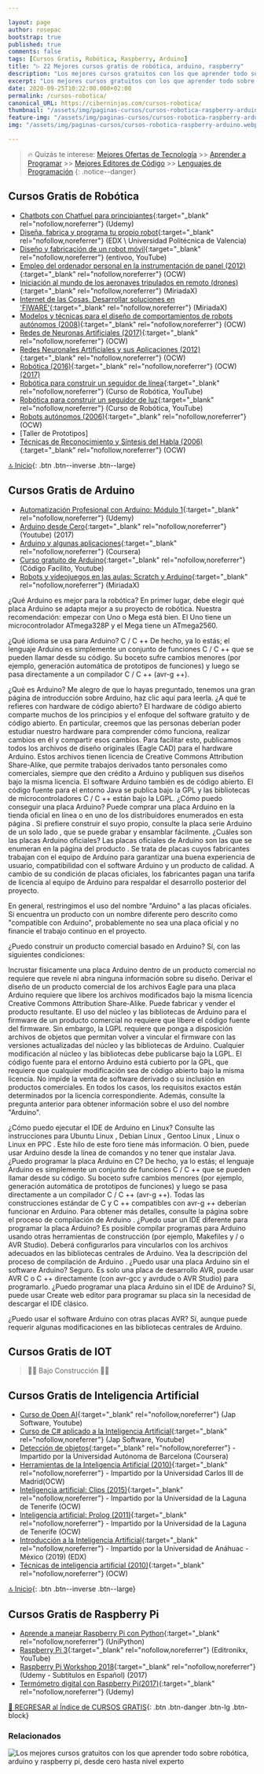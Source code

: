 ```yaml
---

layout: page
author: rosepac
bootstrap: true
published: true
comments: false
tags: [Cursos Gratis, Robótica, Raspberry, Arduino]
title: "▷ 22 Mejores cursos gratis de robótica, arduino, raspberry"
description: "Los mejores cursos gratuitos con los que aprender todo sobre robótica, arduino y raspberry pi, desde cero hasta nivel experto"
excerpt: "Los mejores cursos gratuitos con los que aprender todo sobre robótica, arduino y raspberry pi, desde cero hasta nivel experto"
date: 2020-09-25T10:22:00.000+02:00
permalink: /cursos-robotica/
canonical_URL: https://ciberninjas.com/cursos-robotica/
thumbnail: "/assets/img/paginas-cursos/cursos-robotica-raspberry-arduino.webp"
feature-img: "/assets/img/paginas-cursos/cursos-robotica-raspberry-arduino.webp"
img: "/assets/img/paginas-cursos/cursos-robotica-raspberry-arduino.webp"

---
```


> 🔥 Quizás te interese: [Mejores Ofertas de Tecnología](https://www.amazon.es/shop/cibercursos) >> [Aprender a Programar](/programar/) >> [Mejores Editores de Código](/mejores-editores-texto/) >> [Lenguajes de Programación](/15-mejores-lenguajes-programacion/)
{: .notice--danger}

## **Cursos Gratis de Robótica**

- [Chatbots con Chatfuel para principiantes](https://click.linksynergy.com/deeplink?id=W9Gem8jDoic&mid=39197&murl=https%3A%2F%2Fwww.udemy.com%2Fcourse%2Fcurso-chatfuel-gratis%2F){:target="_blank" rel="nofollow,noreferrer"} (Udemy)
- [Diseña, fabrica y programa tu propio robot](https://www.edx.org/course/disena-fabrica-y-programa-tu-propio-upvalenciax-dyor101x){:target="_blank" rel="nofollow,noreferrer"} (EDX \ Universidad Politécnica de Valencia)
- [Diseño y fabricación de un robot móvil](https://www.youtube.com/playlist?list=PL9A2AEC3E2F1BD975){:target="_blank" rel="nofollow,noreferrer"} (entivoo, YouTube)
- [Empleo del ordenador personal en la instrumentación de panel (2012)](https://ocw.ehu.eus/course/view.php?id=54){:target="_blank" rel="nofollow,noreferrer"} (OCW)
- [Iniciación al mundo de los aeronaves tripulados en remoto (drones)](https://miriadax.net/web/iniciacion-al-mundo-de-las-aeronaves-tripuladas-en-remoto-drones-){:target="_blank" rel="nofollow,noreferrer"} (MiriadaX)
- [Internet de las Cosas. Desarrollar soluciones en 'FIWARE'](https://miriadax.net/web/internet-de-las-cosas-como-desarrollar-soluciones-en-fiware){:target="_blank" rel="nofollow,noreferrer"} (MiriadaX)
- [Modelos y técnicas para el diseño de comportamientos de robots autónomos (2008)](https://ocw.ua.es/es/ingenieria-y-arquitectura/modelos-y-tecnicas-para-el-diseno-de-comportamientos-de-robots-autonomos-2008.html){:target="_blank" rel="nofollow,noreferrer"} (OCW)
- [Redes de Neuronas Artificiales (2017)](http://ocw.uc3m.es/ingenieria-informatica/redes-de-neuronas){:target="_blank" rel="nofollow,noreferrer"} (OCW)
- [Redes Neuronales Artificiales y sus Aplicaciones (2012)](https://ocw.ehu.eus/pluginfile.php/9047/mod_resource/content/1/redes_neuro/Course_listing.html){:target="_blank" rel="nofollow,noreferrer"} (OCW)
- [Robótica (2016)](https://ocw.ehu.eus/course/view.php?id=393){:target="_blank" rel="nofollow,noreferrer"} (OCW) [(2017)](https://ocw.ehu.eus/course/view.php?id=442)
- [Robótica para construir un seguidor de línea](https://www.youtube.com/playlist?list=PL474193D71724D6FE){:target="_blank" rel="nofollow,noreferrer"} (Curso de Robótica, YouTube)
- [Robótica para construir un seguidor de luz](https://www.youtube.com/playlist?list=PL04D5D8A70C1D8DC2){:target="_blank" rel="nofollow,noreferrer"} (Curso de Robótica, YouTube)
- [Robots autónomos (2006)](https://ocw.ua.es/es/ingenieria-y-arquitectura/robots-autonomos-2006.html){:target="_blank" rel="nofollow,noreferrer"} (OCW)
- [Taller de Prototipos]
- [Técnicas de Reconocimiento y Síntesis del Habla (2006)](https://ocw.ua.es/es/ingenieria-y-arquitectura/tecnicas-de-reconocimiento-y-sintesis-del-habla-2006.html){:target="_blank" rel="nofollow,noreferrer"} (OCW)

[🔝 Inicio](/cursos-tecnologia/#-meta-listas){: .btn .btn--inverse .btn--large}

## **Cursos Gratis de Arduino**

- [Automatización Profesional con Arduino: Módulo 1](https://click.linksynergy.com/deeplink?id=W9Gem8jDoic&mid=39197&murl=https%3A%2F%2Fwww.udemy.com%2Fcourse%2Fautomatizacion-profesional-con-arduino-modulo-1%2F "Automatización Profesional con Arduino, Módulo 1"){:target="_blank" rel="nofollow,noreferrer"} (Udemy)
- [Arduino desde Cero](https://www.youtube.com/channel/UC4unPLtykzwO7MB3IvaQZaA/playlists "Diversas playlists con las que aprender Arduino desde cero"){:target="_blank" rel="nofollow,noreferrer"} (Youtube) (2017)
- [Arduino y algunas aplicaciones](https://www.coursera.org/learn/arduino-aplicaciones "Arduino y algunas aplicaciones"){:target="_blank" rel="nofollow,noreferrer"} (Coursera)
- [Curso gratuito de Arduino](https://www.youtube.com/watch?v=Fl2uQXn7MCg&list=PLpOqH6AE0tNjRWhQms3T8l-4b9oUyr_xB "Playlist básica de Arduino para principiantes"){:target="_blank" rel="nofollow,noreferrer"} (Código Facilito, Youtube)
- [Robots y videojuegos en las aulas: Scratch y Arduino](https://www.youtube.com/playlist?list=PLbNJoxS6sDaSgyWS8UrHGL_ki2wD8Ufeh "Playlist de Arduino desde cero, hasta la creación de un robot con Scratch"){:target="_blank" rel="nofollow,noreferrer"} (MiriadaX)

¿Qué Arduino es mejor para la robótica?
En primer lugar, debe elegir qué placa Arduino se adapta mejor a su proyecto de robótica. Nuestra recomendación: empezar con Uno o Mega está bien. El Uno tiene un microcontrolador ATmega328P y el Mega tiene un ATmega2560.

¿Qué idioma se usa para Arduino?
C / C ++
De hecho, ya lo estás; el lenguaje Arduino es simplemente un conjunto de funciones C / C ++ que se pueden llamar desde su código. Su boceto sufre cambios menores (por ejemplo, generación automática de prototipos de funciones) y luego se pasa directamente a un compilador C / C ++ (avr-g ++).

¿Qué es Arduino?
Me alegro de que lo hayas preguntado, tenemos una gran página de introducción sobre Arduino, haz clic aquí para leerla.
¿A qué te refieres con hardware de código abierto?
El hardware de código abierto comparte muchos de los principios y el enfoque del software gratuito y de código abierto. En particular, creemos que las personas deberían poder estudiar nuestro hardware para comprender cómo funciona, realizar cambios en él y compartir esos cambios. Para facilitar esto, publicamos todos los archivos de diseño originales (Eagle CAD) para el hardware Arduino. Estos archivos tienen licencia de Creative Commons Attribution Share-Alike, que permite trabajos derivados tanto personales como comerciales, siempre que den crédito a Arduino y publiquen sus diseños bajo la misma licencia. El software Arduino también es de código abierto. El código fuente para el entorno Java se publica bajo la GPL y las bibliotecas de microcontroladores C / C ++ están bajo la LGPL.
¿Cómo puedo conseguir una placa Arduino?
Puede comprar una placa Arduino en la tienda oficial en línea o en uno de los distribuidores enumerados en esta página . Si prefiere construir el suyo propio, consulte la placa serie Arduino de un solo lado , que se puede grabar y ensamblar fácilmente.
¿Cuáles son las placas Arduino oficiales?
Las placas oficiales de Arduino son las que se enumeran en la página del producto . Se trata de placas cuyos fabricantes trabajan con el equipo de Arduino para garantizar una buena experiencia de usuario, compatibilidad con el software Arduino y un producto de calidad. A cambio de su condición de placas oficiales, los fabricantes pagan una tarifa de licencia al equipo de Arduino para respaldar el desarrollo posterior del proyecto.

En general, restringimos el uso del nombre "Arduino" a las placas oficiales. Si encuentra un producto con un nombre diferente pero descrito como "compatible con Arduino", probablemente no sea una placa oficial y no financie el trabajo continuo en el proyecto.

¿Puedo construir un producto comercial basado en Arduino?
Sí, con las siguientes condiciones:

Incrustar físicamente una placa Arduino dentro de un producto comercial no requiere que revele ni abra ninguna información sobre su diseño.
Derivar el diseño de un producto comercial de los archivos Eagle para una placa Arduino requiere que libere los archivos modificados bajo la misma licencia Creative Commons Attribution Share-Alike. Puede fabricar y vender el producto resultante.
El uso del núcleo y las bibliotecas de Arduino para el firmware de un producto comercial no requiere que libere el código fuente del firmware. Sin embargo, la LGPL requiere que ponga a disposición archivos de objetos que permitan volver a vincular el firmware con las versiones actualizadas del núcleo y las bibliotecas de Arduino. Cualquier modificación al núcleo y las bibliotecas debe publicarse bajo la LGPL.
El código fuente para el entorno Arduino está cubierto por la GPL, que requiere que cualquier modificación sea de código abierto bajo la misma licencia. No impide la venta de software derivado o su inclusión en productos comerciales.
En todos los casos, los requisitos exactos están determinados por la licencia correspondiente. Además, consulte la pregunta anterior para obtener información sobre el uso del nombre "Arduino".

¿Cómo puedo ejecutar el IDE de Arduino en Linux?
Consulte las instrucciones para Ubuntu Linux , Debian Linux , Gentoo Linux , Linux o Linux en PPC . Este hilo de este foro tiene más información. O bien, puede usar Arduino desde la línea de comandos y no tener que instalar Java.
¿Puedo programar la placa Arduino en C?
De hecho, ya lo estás; el lenguaje Arduino es simplemente un conjunto de funciones C / C ++ que se pueden llamar desde su código. Su boceto sufre cambios menores (por ejemplo, generación automática de prototipos de funciones) y luego se pasa directamente a un compilador C / C ++ (avr-g ++). Todas las construcciones estándar de C y C ++ compatibles con avr-g ++ deberían funcionar en Arduino. Para obtener más detalles, consulte la página sobre el proceso de compilación de Arduino .
¿Puedo usar un IDE diferente para programar la placa Arduino?
Es posible compilar programas para Arduino usando otras herramientas de construcción (por ejemplo, Makefiles y / o AVR Studio). Deberá configurarlos para vincularlos con los archivos adecuados en las bibliotecas centrales de Arduino. Vea la descripción del proceso de compilación de Arduino .
¿Puedo usar una placa Arduino sin el software Arduino?
Seguro. Es solo una placa de desarrollo AVR, puede usar AVR C o C ++ directamente (con avr-gcc y avrdude o AVR Studio) para programarlo.
¿Puedo programar una placa Arduino sin el IDE de Arduino?
Sí, puede usar Create web editor para programar su placa sin la necesidad de descargar el IDE clásico.

¿Puedo usar el software Arduino con otras placas AVR?
Sí, aunque puede requerir algunas modificaciones en las bibliotecas centrales de Arduino.

## **Cursos Gratis de IOT**

> 👷‍♂️ Bajo Construcción 👷‍♂️

## **Cursos Gratis de Inteligencia Artificial**

- [Curso de Open AI](/open-ai-gym-con-jap-software/){:target="_blank" rel="nofollow,noreferrer"} (Jap Software, Youtube)
- [Curso de C# aplicado a la Inteligencia Artificial](/inteligencia-artificial-c-sharp-con-jap-software/){:target="_blank" rel="nofollow,noreferrer"} (Jap Software, Youtube)
- [Detección de objetos](https://www.coursera.org/learn/deteccion-objetos "Curso de detección de objetos"){:target="_blank" rel="nofollow,noreferrer"} - Impartido por la Universidad Autónoma de Barcelona (Coursera)
- [Herramientas de la Inteligencia Artificial (2010)](http://ocw.uc3m.es/ingenieria-informatica/herramientas-de-la-inteligencia-artificial "Curso de herramientas de inteligencia artificial"){:target="_blank" rel="nofollow,noreferrer"} - Impartido por la Universidad Carlos III de Madrid(OCW)
- [Inteligencia artificial: Clips (2015)](https://campusvirtual.ull.es/ocw/course/view.php?id=112){:target="_blank" rel="nofollow,noreferrer"} - Impartido por la Universidad de la Laguna de Tenerife (OCW)
- [Inteligencia artificial: Prolog (2011)](https://campusvirtual.ull.es/ocw/course/view.php?id=104 "Curso de Inteligencia artificial con Prolog"){:target="_blank" rel="nofollow,noreferrer"} - Impartido por la Universidad de la Laguna de Tenerife (OCW)
- [Introducción a la Inteligencia Artificial](https://www.edx.org/course/introduccion-a-la-inteligencia-artificial "Introducción a la Inteligencia Artificial"){:target="_blank" rel="nofollow,noreferrer"} - Impartido por la Universidad de Anáhuac - México (2019) (EDX)
- [Técnicas de inteligencia artificial (2010)](https://ocw.ua.es/es/ingenieria-y-arquitectura/tecnicas-de-inteligencia-artificial-2010.html){:target="_blank" rel="nofollow,noreferrer"} (OCW)

[🔝 Inicio](/cursos-tecnologia/#-meta-listas){: .btn .btn--inverse .btn--large}

## **Cursos Gratis de Raspberry Pi**

- [Aprende a manejar Raspberry Pi con Python](https://unipython.com/curso-raspberry-pi){:target="_blank" rel="nofollow,noreferrer"} (UniPython)
- [Raspberry Pi 3](https://www.youtube.com/playlist?list=PLNipMBg3MF-aD-LQuyfj7z5Oqb3TqHjFa){:target="_blank" rel="nofollow,noreferrer"} (Editronikx, YouTube)
- [Raspberry Pi Workshop 2018](https://click.linksynergy.com/deeplink?id=W9Gem8jDoic&mid=39197&murl=https%3A%2F%2Fwww.udemy.com%2Fcourse%2Fraspberry-pi-workshop-become-a-coder-maker-inventor%2F){:target="_blank" rel="nofollow,noreferrer"} (Udemy - Subtítulos en Español) (2017)
- [Termómetro digital con Raspberry Pi(2017)](https://click.linksynergy.com/deeplink?id=W9Gem8jDoic&mid=39197&murl=https%3A%2F%2Fwww.udemy.com%2Fcourse%2Ftermometro-digital-con-raspberry-pi%2F){:target="_blank" rel="nofollow,noreferrer"} (Udemy)

[🏡 REGRESAR al Índice de CURSOS GRATIS](https://ciberninjas.com/cursos-tecnologia/){: .btn .btn-danger .btn-lg .btn-block}

### **Relacionados** <!-- omit in toc -->

![Los mejores cursos gratuitos con los que aprender todo sobre robótica, arduino y raspberry pi, desde cero hasta nivel experto](/assets/img/paginas-cursos/cursos-robotica-raspberry-arduino.webp "Los mejores cursos gratuitos con los que aprender todo sobre robótica, arduino y raspberry pi, desde cero hasta nivel experto")
